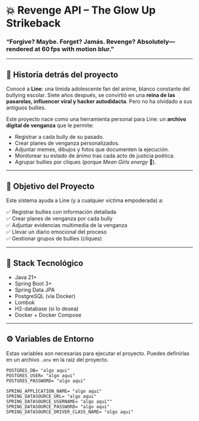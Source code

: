 # 💥 Revenge API – The Glow Up Strikeback

### “Forgive? Maybe. Forget? Jamás. Revenge? Absolutely—rendered at 60 fps with motion blur.”

---

## 🌸 Historia detrás del proyecto

Conocé a **Line**: una tímida adolescente fan del anime, blanco constante del bullying escolar. Siete años después, se convirtió en una **reina de las pasarelas, influencer viral y hacker autodidacta**. Pero no ha olvidado a sus antiguos bullies.

Este proyecto nace como una herramienta personal para Line: un **archivo digital de venganza** que le permite:

- Registrar a cada bully de su pasado.
- Crear planes de venganza personalizados.
- Adjuntar memes, dibujos y fotos que documenten la ejecución.
- Monitorear su estado de ánimo tras cada acto de justicia poética.
- Agrupar bullies por cliques (porque *Mean Girls energy* 💅).

---

## 🎯 Objetivo del Proyecto

Este sistema ayuda a Line (y a cualquier víctima empoderada) a:

✅ Registrar bullies con información detallada  
✅ Crear planes de venganza por cada bully  
✅ Adjuntar evidencias multimedia de la venganza  
✅ Llevar un diario emocional del proceso  
✅ Gestionar grupos de bullies (cliques)

---

## 🧱 Stack Tecnológico

- Java 21+
- Spring Boot 3+
- Spring Data JPA
- PostgreSQL (vía Docker)
- Lombok
- H2-database (si lo desea)
- Docker + Docker Compose

---

## ⚙️ Variables de Entorno

Estas variables son necesarias para ejecutar el proyecto. Puedes definirlas en un archivo `.env` en la raíz del proyecto.

```env
POSTGRES_DB= "algo aqui"
POSTGRES_USER= "algo aqui"
POSTGRES_PASSWORD= "algo aqui"

SPRING_APPLICATION_NAME= "algo aqui"
SPRING_DATASOURCE_URL= "algo aqui"
SPRING_DATASOURCE_USERNAME= "algo aqui""
SPRING_DATASOURCE_PASSWORD= "algo aqui"
SPRING_DATASOURCE_DRIVER_CLASS_NAME= "algo aqui"
